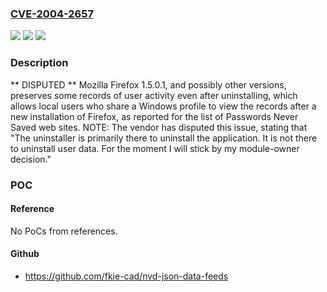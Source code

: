 ### [CVE-2004-2657](https://cve.mitre.org/cgi-bin/cvename.cgi?name=CVE-2004-2657)
![](https://img.shields.io/static/v1?label=Product&message=n%2Fa&color=blue)
![](https://img.shields.io/static/v1?label=Version&message=n%2Fa&color=blue)
![](https://img.shields.io/static/v1?label=Vulnerability&message=n%2Fa&color=brighgreen)

### Description

** DISPUTED **  Mozilla Firefox 1.5.0.1, and possibly other versions, preserves some records of user activity even after uninstalling, which allows local users who share a Windows profile to view the records after a new installation of Firefox, as reported for the list of Passwords Never Saved web sites.  NOTE: The vendor has disputed this issue, stating that "The uninstaller is primarily there to uninstall the application. It is not there to uninstall user data. For the moment I will stick by my module-owner decision."

### POC

#### Reference
No PoCs from references.

#### Github
- https://github.com/fkie-cad/nvd-json-data-feeds

